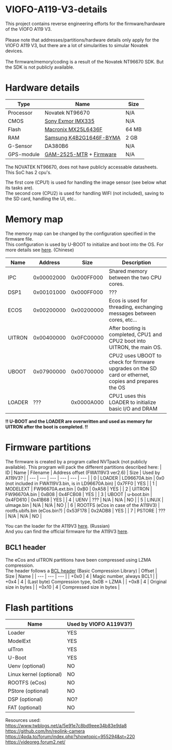 # VIOFO-A119-V3-details
This project contains reverse engineering efforts for the firmware/hardware of the VIOFO A119 V3.<br><br>
Please note that addresses/partitions/hardware details only apply for the VIOFO A119 V3, but there are a lot of simularities to simular Novatek devices. <br> <br>
The firmware/memory/coding is a result of the Novatek NT96670 SDK. But the SDK is not publicly available.

# Hardware details
| Type | Name | Size |
| --- | --- | --- |
| Processor | Novatek NT96670 | N/A |
| CMOS | <a href="https://www.phase1vision.com/userfiles/product_files/imx335lln_lqn_flyer.pdf">Sony Exmor IMX335</a> | N/A |
| Flash | <a href="https://www.macronix.com/Lists/Datasheet/Attachments/8660/MX25L6436F,%203V,%2064Mb,%20v1.2.pdf">Macronix MX25L6436F</a> | 64 MB |
| RAM | <a href="https://download.semiconductor.samsung.com/resources/data-sheet/DS_K4B2G1646F_BY_M_Rev1_0-1.pdf">Samsung K4B2G1646F-BYMA</a> | 2 GB |
| G-Sensor | DA380B6 | N/A |
| GPS-module | <a href="http://www.gotop-zzu.com/images/u/1593493826507.pdf">GAM-2525-MTR</a> + <a href="https://videoregforum.ru/threads/datakam-g5.946/page-349">Firmware</a> | N/A |

The NOVATEK NT96670, does not have publicly accessable datasheets. <br>
This SoC has 2 cpu's.

The first core (CPU1) is used for handling the image sensor (see below what its tasks are). <br>
The second core (CPU2) is used for handling WIFI (not included), saving to the SD card, handling the UI, etc..

# Memory map
The memory map can be changed by the configuration specified in the firmware file.<br>
This configuration is used by U-BOOT to initialize and boot into the OS.
For more details see <a href="https://web.archive.org/web/20230216140514/https://www.twblogs.net/a/5e91e7c8bd9eee34b83e9da8">here</a>. (Chinese)

| Name | Address | Size | Description |
| --- | --- | --- | --- |
| IPC | 0x00002000 | 0x000FF000 | Shared memory between the two CPU cores. |
| DSP1 | 0x00101000 | 0x000FF000 | ??? |
| ECOS | 0x00200000 | 0x00200000 | Ecos is used for threading, exchanging messages between cores, etc... |
| UITRON | 0x00400000 | 0x0FC00000 | After booting is completed, CPU1 and CPU2 boot into UITRON, the main OS. |
| UBOOT | 0x07900000 | 0x00700000 | CPU2 uses UBOOT to check for firmware upgrades on the SD card or ethernet, copies and prepares the OS |
| LOADER | ??? | 0x0000A000 | CPU1 uses this LOADER to initialize basic I/O and DRAM |

<b>!! U-BOOT and the LOADER are overwritten and used as memory for UITRON after the boot is completed. !!</b>

# Firmware partitions
The firmware is created by a program called NVTpack (not publicly available).
This program will pack the different partitions described here:
| ID | Name | Filename | Address offset (FWA119V3 ver2.6) | Size | Used by A119V3? |
| --- | --- | --- | --- | --- | --- |
| 0 | LOADER | LD96670A.bin | 0x0 (not included in FWA119V3.bin, is in LD96670A.bin) | 0x7FF0 | YES |
| 1 | MODELEXT | FW96670A.ext.bin | 0xB0 | 0xA58 | YES |
| 2 | UITRON | FW96670A.bin | 0xB08 | 0x4FCB08 | YES |
| 3 | UBOOT | u-boot.bin | 0x4FD610 | 0x41B68 | YES |
| 4 | UENV | ??? | N/A | N/A | NO |
| 5 | LINUX | uImage.bin | N/A | N/A | NO |
| 6 | ROOTFS (eCos in case of the A119V3) | rootfs.ubifs.bin (eCos.bin?) | 0x53F178 | 0x2ADB8 | YES | 
| 7 | PSTORE | ??? | N/A | N/A | NO |

You can the loader for the A119V3 <a href="https://videoreg.forum2.net/viewtopic.php?id=92&p=3">here</a>. (Russian)<br>
And you can find the official firmware for the A119V3 <a href="https://viofo.com/content/41-viofo-a119-v3-dash-cam-support/">here</a>.

## BCL1 header
The eCos and uITRON partitions have been compressed using LZMA compression. <br>
The header follows a <a href="https://github.com/MariadeAnton/bcl">BCL header</a> (Basic Compression Library)
| Offset | Size | Name |
| --- | --- | --- |
| +0x0 | 4 | Magic number, always BCL1 |
| +0x4 | 4 | (Last byte) Compression type, 0x0B = LZMA |
| +0x8 | 4 | Original size in bytes |
| +0x10 | 4 | Compressed size in bytes |

# Flash partitions
| Name | Used by VIOFO A119V3?)
| --- | --- |
| Loader | YES |
| ModelExt | YES |
| uITron | YES |
| U-Boot | YES |
| Uenv (optional) | NO |
| Linux kernel (optional) | NO |
| ROOTFS (eCos) | NO |
| PStore (optional) | NO |
| DSP (optional) | NO? |
| FAT (optional) | NO |

Resources used:
<br>
<a href="https://web.archive.org/web/20230216140514/https://www.twblogs.net/a/5e91e7c8bd9eee34b83e9da8">https://www.twblogs.net/a/5e91e7c8bd9eee34b83e9da8</a>
<br>
<a href="https://github.com/hn/reolink-camera">https://github.com/hn/reolink-camera</a>
<br>
<a href="https://4pda.to/forum/index.php?showtopic=955294&st=220">https://4pda.to/forum/index.php?showtopic=955294&st=220</a>
<br>
<a href="https://videoreg.forum2.net/">https://videoreg.forum2.net/</a>

